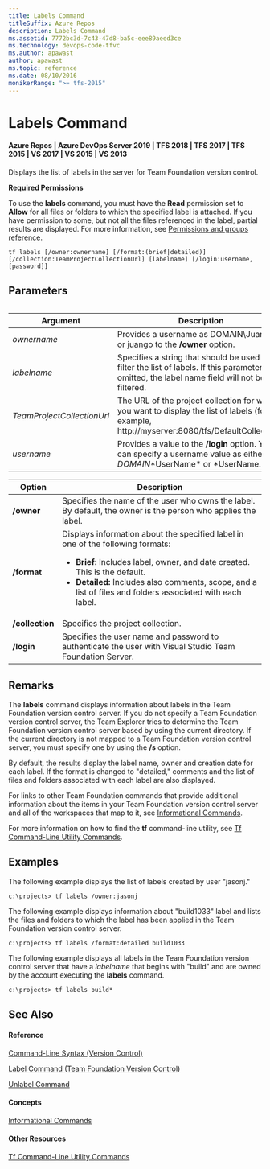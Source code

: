 ```yaml
---
title: Labels Command
titleSuffix: Azure Repos
description: Labels Command
ms.assetid: 7772bc3d-7c43-47d8-ba5c-eee89aeed3ce
ms.technology: devops-code-tfvc
ms.author: apawast
author: apawast
ms.topic: reference
ms.date: 08/10/2016
monikerRange: ">= tfs-2015"
---
```


# Labels Command

#### Azure Repos | Azure DevOps Server 2019 | TFS 2018 | TFS 2017 | TFS 2015 | VS 2017 | VS 2015 | VS 2013

Displays the list of labels in the server for Team Foundation version control.

**Required Permissions**

To use the **labels** command, you must have the **Read** permission set to **Allow** for all files or folders to which the specified label is attached. If you have permission to some, but not all the files referenced in the label, partial results are displayed. For more information, see [Permissions and groups reference](../../organizations/security/permissions.md).

```
tf labels [/owner:ownername] [/format:(brief|detailed)]
[/collection:TeamProjectCollectionUrl] [labelname] [/login:username,[password]]
```

## Parameters<table>

| **Argument**               | **Description**                                                                                                                               |
| -------------------------- | --------------------------------------------------------------------------------------------------------------------------------------------- |
| _ownername_                | Provides a username as DOMAIN\JuanGo or juango to the **/owner** option.                                                                      |
| _labelname_                | Specifies a string that should be used to filter the list of labels. If this parameter is omitted, the label name field will not be filtered. |
| _TeamProjectCollectionUrl_ | The URL of the project collection for which you want to display the list of labels (for example, http://myserver:8080/tfs/DefaultCollection). |
| _username_                 | Provides a value to the **/login** option. You can specify a username value as either _DOMAIN_\*UserName* or *UserName.\*                     |

| **Option**      | **Description**                                                                                                                                                                                                                                                                            |
| --------------- | ------------------------------------------------------------------------------------------------------------------------------------------------------------------------------------------------------------------------------------------------------------------------------------------ |
| **/owner**      | Specifies the name of the user who owns the label. By default, the owner is the person who applies the label.                                                                                                                                                                              |
| **/format**     | Displays information about the specified label in one of the following formats:<ul><li>**Brief:** Includes label, owner, and date created. This is the default.</li><li>**Detailed:** Includes also comments, scope, and a list of files and folders associated with each label.</li></ul> |
| **/collection** | Specifies the project collection.                                                                                                                                                                                                                                                          |
| **/login**      | Specifies the user name and password to authenticate the user with Visual Studio Team Foundation Server.                                                                                                                                                                                   |

## Remarks

The **labels** command displays information about labels in the Team Foundation version control server. If you do not specify a Team Foundation version control server, the Team Explorer tries to determine the Team Foundation version control server based by using the current directory. If the current directory is not mapped to a Team Foundation version control server, you must specify one by using the **/s** option.

By default, the results display the label name, owner and creation date for each label. If the format is changed to "detailed," comments and the list of files and folders associated with each label are also displayed.

For links to other Team Foundation commands that provide additional information about the items in your Team Foundation version control server and all of the workspaces that map to it, see [Informational Commands](https://msdn.microsoft.com/library/ms181450).

For more information on how to find the **tf** command-line utility, see [Tf Command-Line Utility Commands](https://msdn.microsoft.com/library/z51z7zy0).

## Examples

The following example displays the list of labels created by user "jasonj."

```
c:\projects> tf labels /owner:jasonj
```

The following example displays information about "build1033" label and lists the files and folders to which the label has been applied in the Team Foundation version control server.

```
c:\projects> tf labels /format:detailed build1033
```

The following example displays all labels in the Team Foundation version control server that have a _labelname_ that begins with "build" and are owned by the account executing the **labels** command.

```
c:\projects> tf labels build*
```

## See Also

#### Reference

[Command-Line Syntax (Version Control)](https://msdn.microsoft.com/library/56f7w6be)

[Label Command (Team Foundation Version Control)](label-command-team-foundation-version-control.md)

[Unlabel Command](unlabel-command.md)

#### Concepts

[Informational Commands](https://msdn.microsoft.com/library/ms181450)

#### Other Resources

[Tf Command-Line Utility Commands](https://msdn.microsoft.com/library/z51z7zy0)
